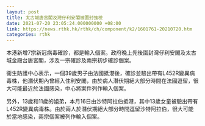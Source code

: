 ```yaml
---
layout: post
title: 太古城唐宮閣及灣仔利安閣被圍封強檢
date: 2021-07-20 23:05:24.000000000 +08:00
link: https://news.rthk.hk/rthk/ch/component/k2/1601761-20210720.htm
categories: rthk
---
```


本港新增7宗新冠病毒確診，都是輸入個案。政府晚上先後圍封灣仔利安閣及太古城金殿台唐宮閣，涉及一宗確診及兩宗初步確診個案。

衞生防護中心表示，一個39歲男子由法國抵港後，確診並驗出帶有L452R變異病毒株，他潛伏期內曾經入住利安閣，由於病人潛伏期絕大部分時間在法國逗留，很大可能最近於法國感染，中心將案件列作輸入個案。

另外，13歲和11歲的姐弟，本月16日由沙特阿拉伯抵港，其中13歲女童被驗出帶有L452R變異病毒株。由於兩人於潛伏期絕大部分時間逗留沙特阿拉伯，很大可能於當地感染，兩宗個案被列作輸入個案。
